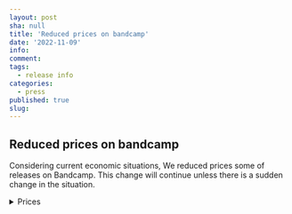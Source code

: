 ```yaml
---
layout: post
sha: null
title: 'Reduced prices on bandcamp'
date: '2022-11-09'
info: 
comment: 
tags:
  - release info
categories:
  - press
published: true
slug: 
---
```


## Reduced prices on bandcamp


Considering current economic situations, We reduced prices some of releases on Bandcamp. This change will continue unless there is a sudden change in the situation.


<details><summary> Prices </summary>

  
### Heart
no change  
<a href="https://sparkdnb.bandcamp.com/album/heart-single-2022-late" target="_blank">Heart</a>
  
### $12 Kaleidoscope
dropped down to $9.99  
<a href="https://sparkdnb.bandcamp.com/album/kaleidoscope" target="_blank">Kaleidoscope</a>

#### All $2.0 singles included in Kaleidoscope
dropped down to $1.5  
#### $1.0 What are you dreaming of?
dropped down to $0.7  
  
### $4 Oblivion
no changes  
<a href="https://sparkdnb.bandcamp.com/album/oblivion" target="_blank">Oblivion</a>
  
### $1.5 Dandelion
dropped down to $1.2  
<a href="https://sparkdnb.bandcamp.com/album/dandelion-single-2022-early" target="_blank">Dandelion</a>
  

</details>
